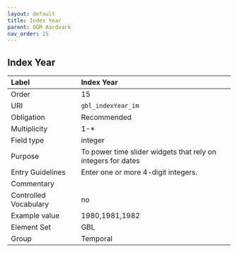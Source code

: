 ```yaml
---
layout: default
title: Index Year
parent: OGM Aardvark
nav_order: 15
---
```


## Index Year

| Label                 | Index Year                                                   |
|:----------------------|:-------------------------------------------------------------|
| Order           | 15                                                           |
| URI                   | `gbl_indexYear_im`                                           |
| Obligation            | Recommended                                                  |
| Multiplicity          | 1-*                                                          |
| Field type            | integer                                                      |
| Purpose               | To power time slider widgets that rely on integers for dates |
| Entry Guidelines      | Enter one or more 4-digit integers.                          |
| Commentary            |                                                              |
| Controlled Vocabulary | no                                                           |
| Example value         | 1980,1981,1982                                               |
| Element Set           | GBL                                                          |
| Group                 | Temporal                                                     |
